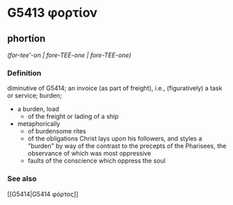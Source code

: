 # G5413 φορτίον

## phortíon

_(for-tee'-on | fore-TEE-one | fore-TEE-one)_

### Definition

diminutive of G5414; an invoice (as part of freight), i.e., (figuratively) a task or service; burden; 

- a burden, load
  - of the freight or lading of a ship
- metaphorically
  - of burdensome rites
  - of the obligations Christ lays upon his followers, and styles a &quot;burden&quot; by way of the contrast to the precepts of the Pharisees, the observance of which was most oppressive
  - faults of the conscience which oppress the soul

### See also

[[G5414|G5414 φόρτος]]
